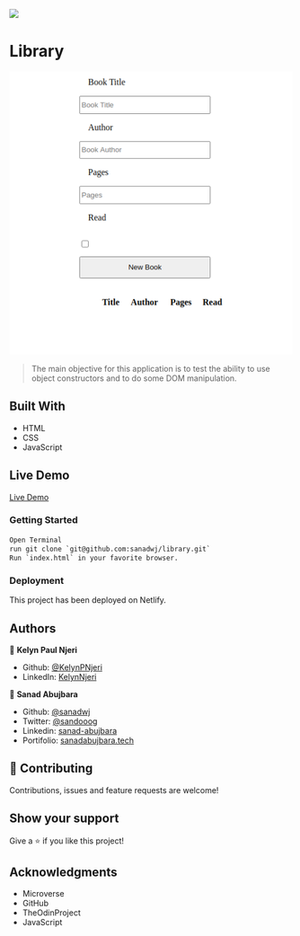 ![](https://img.shields.io/badge/Microverse-blueviolet)

# Library

![App Preview](./Libro.png)

> The main objective for this application is to test the ability to use object constructors and to do some DOM manipulation.


## Built With

- HTML
- CSS
- JavaScript

## Live Demo

[Live Demo](https://focused-kare-ce0baa.netlify.app/)





### Getting Started
```
Open Terminal
run git clone `git@github.com:sanadwj/library.git`
Run `index.html` in your favorite browser.
```


### Deployment

This project has been deployed on Netlify.


## Authors

👤 **Kelyn Paul Njeri**

- Github: [@KelynPNjeri](https://github.com/KelynPNjeri)
- LinkedIn: [KelynNjeri](https://www.linkedin.com/in/kelyn-paul/)

👤 **Sanad Abujbara**

- Github: [@sanadwj](https://github.com/sanadwj)
- Twitter: [@sandooog](https://twitter.com/sandooog)
- Linkedin: [sanad-abujbara](https://linkedin.com/in/sanad-abujbara)
- Portifolio: [sanadabujbara.tech](https://sanadabujbara.tech)

## 🤝 Contributing

Contributions, issues and feature requests are welcome!

## Show your support

Give a ⭐️ if you like this project!

## Acknowledgments

- Microverse
- GitHub
- TheOdinProject
- JavaScript


